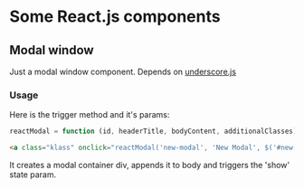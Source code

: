 # Some React.js components

## Modal window
Just a modal window component. Depends on [underscore.js](http://underscorejs.org/)

### Usage
Here is the trigger method and it's params:
```javascript
reactModal = function (id, headerTitle, bodyContent, additionalClasses)
```

```html
<a class="klass" onclick="reactModal('new-modal', 'New Modal', $('#new-modal-body').html(), {content: 'content_class', header: 'header_class', body: 'body_class'});">Show modal</a>
```
It creates a modal container div, appends it to body and triggers the 'show' state param.
